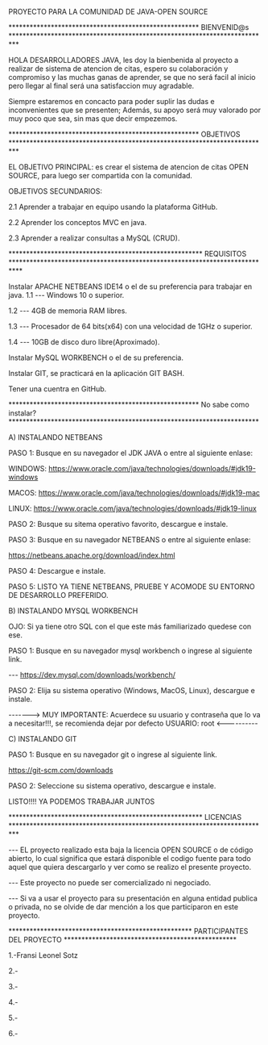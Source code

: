 PROYECTO PARA LA COMUNIDAD DE JAVA-OPEN SOURCE

****************************************************** BIENVENID@s **************************************************************************

HOLA DESARROLLADORES JAVA, les doy la bienbenida al proyecto a realizar de sistema de atencion de citas, espero su colaboración y compromiso y las muchas ganas de aprender, se que no será facil al inicio pero llegar al final será una satisfaccion muy agradable.

Siempre estaremos en concacto para poder suplir las dudas e inconvenientes que se presenten; Además, su apoyo será muy valorado por muy poco que sea, sin mas que decir empezemos.

****************************************************** OBJETIVOS **************************************************************************

EL OBJETIVO PRINCIPAL: es crear el sistema de atencion de citas OPEN SOURCE, para luego ser compartida con la comunidad.

OBJETIVOS SECUNDARIOS:

2.1 Aprender a trabajar en equipo usando la plataforma GitHub.

2.2 Aprender los conceptos MVC en java.

2.3 Aprender a realizar consultas a MySQL (CRUD).

******************************************************* REQUISITOS ***************************************************************************

Instalar APACHE NETBEANS IDE14 o el de su preferencia para trabajar en java.
1.1 --- Windows 10 o superior.

1.2 --- 4GB de memoria RAM libres.

1.3 --- Procesador de 64 bits(x64) con una velocidad de 1GHz o superior.

1.4 --- 10GB de disco duro libre(Aproximado).

Instalar MySQL WORKBENCH o el de su preferencia.

Instalar GIT, se practicará en la aplicación GIT BASH.

Tener una cuentra en GitHub.

****************************************************** No sabe como instalar? ***********************************************************************

A) INSTALANDO NETBEANS

PASO 1: Busque en su navegador el JDK JAVA o entre al siguiente enlase:

WINDOWS: https://www.oracle.com/java/technologies/downloads/#jdk19-windows

MACOS: https://www.oracle.com/java/technologies/downloads/#jdk19-mac

LINUX: https://www.oracle.com/java/technologies/downloads/#jdk19-linux

PASO 2: Busque su sitema operativo favorito, descargue e instale.

PASO 3: Busque en su navegador NETBEANS o entre al siguiente enlase:

https://netbeans.apache.org/download/index.html

PASO 4: Descargue e instale.

PASO 5: LISTO YA TIENE NETBEANS, PRUEBE Y ACOMODE SU ENTORNO DE DESARROLLO PREFERIDO.

B) INSTALANDO MYSQL WORKBENCH

OJO: Si ya tiene otro SQL con el que este más familiarizado quedese con ese.

PASO 1: Busque en su navegador mysql workbench o ingrese al siguiente link.

--- https://dev.mysql.com/downloads/workbench/

PASO 2: Elija su sistema operativo (Windows, MacOS, Linux), descargue e instale.

-------> MUY IMPORTANTE: Acuerdece su usuario y contraseña que lo va a necesitar!!!, se recomienda dejar por defecto USUARIO: root <----------

C) INSTALANDO GIT

PASO 1: Busque en su navegador git o ingrese al siguiente link.

https://git-scm.com/downloads

PASO 2: Seleccione su sistema operativo, descargue e instale.

LISTO!!!! YA PODEMOS TRABAJAR JUNTOS

******************************************************* LICENCIAS **************************************************************************

--- EL proyecto realizado esta baja la licencia OPEN SOURCE o de código abierto, lo cual significa que estará disponible el codigo fuente para todo aquel que quiera descargarlo y ver como se realizo el presente proyecto.

--- Este proyecto no puede ser comercializado ni negociado.

--- Si va a usar el proyecto para su presentación en alguna entidad publica o privada, no se olvide de dar mención a los que participaron en este proyecto.

**************************************************** PARTICIPANTES DEL PROYECTO *************************************************

1.-Fransi Leonel Sotz

2.-

3.-

4.-

5.-

6.-

